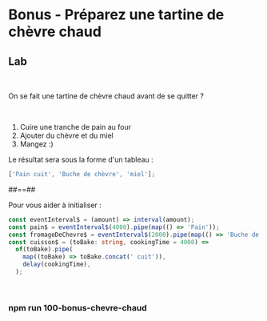 <!-- .slide: class="exercice" -->

# Bonus - Préparez une tartine de chèvre chaud

## Lab

<br>

On se fait une tartine de chèvre chaud avant de se quitter ?

<br>

1. Cuire une tranche de pain au four
2. Ajouter du chèvre et du miel
3. Mangez :)

Le résultat sera sous la forme d'un tableau :

```typescript
['Pain cuit', 'Buche de chèvre', 'miel'];
```

##==##

Pour vous aider à initialiser :

```typescript
const eventInterval$ = (amount) => interval(amount);
const pain$ = eventInterval$(4000).pipe(map(() => 'Pain'));
const fromageDeChevre$ = eventInterval$(2000).pipe(map(() => 'Buche de chèvre'));
const cuisson$ = (toBake: string, cookingTime = 4000) =>
  of(toBake).pipe(
    map((toBake) => toBake.concat(' cuit')),
    delay(cookingTime),
  );
```

<br>

### npm run 100-bonus-chevre-chaud
